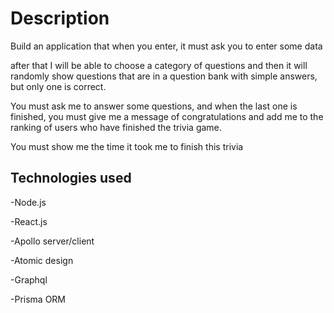 # Description

Build an application that when you enter, it must ask you to enter some data

after that I will be able to choose a category of questions and then it will randomly show questions that are in a question bank with simple answers, but only one is correct.

You must ask me to answer some questions, and when the last one is finished, you must give me a message of congratulations and add me to the ranking of users who have finished the trivia game.

You must show me the time it took me to finish this trivia

## Technologies used
-Node.js

-React.js

-Apollo server/client

-Atomic design

-Graphql

-Prisma ORM
